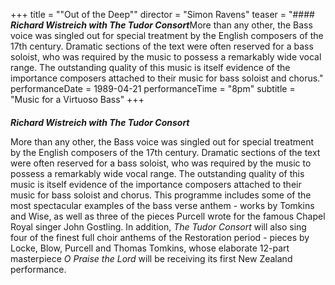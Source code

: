+++
title = "\"Out of the Deep\""
director = "Simon Ravens"
teaser = "#### ***Richard Wistreich with The Tudor Consort***More than any other, the Bass voice was singled out for special treatment by the English composers of the 17th century. Dramatic sections of the text were often reserved for a bass soloist, who was required by the music to possess a remarkably wide vocal range. The outstanding quality of this music is itself evidence of the importance composers attached to their music for bass soloist and chorus."
performanceDate = 1989-04-21
performanceTime = "8pm"
subtitle = "Music for a Virtuoso Bass"
+++

#### 
***Richard Wistreich with The Tudor Consort***


More than any other, the Bass voice was singled out for special treatment by the English composers of the 17th century. Dramatic sections of the text were often reserved for a bass soloist, who was required by the music to possess a remarkably wide vocal range. The outstanding quality of this music is itself evidence of the importance composers attached to their music for bass soloist and chorus. This programme includes some of the most spectacular examples of the bass verse anthem - works by Tomkins and Wise, as well as three of the pieces Purcell wrote for the famous Chapel Royal singer John Gostling. In addition, *The Tudor Consort* will also sing four of the finest full choir anthems of the Restoration period - pieces by Locke, Blow, Purcell and Thomas Tomkins, whose elaborate 12-part masterpiece *O Praise the Lord* will be receiving its first New Zealand performance.
